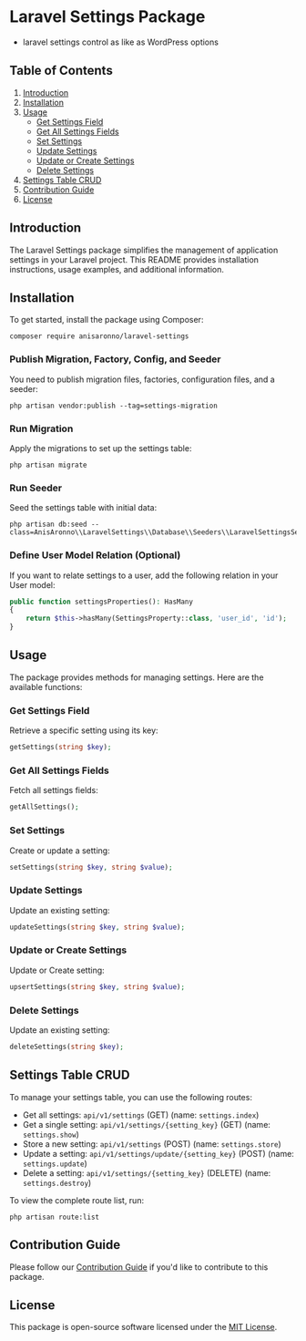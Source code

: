 # Laravel Settings Package
- laravel settings control as like as WordPress options

## Table of Contents
1. [Introduction](#introduction)
2. [Installation](#installation)
3. [Usage](#usage)
    - [Get Settings Field](#get-settings-field)
    - [Get All Settings Fields](#get-all-settings-fields)
    - [Set Settings](#set-settings)
    - [Update Settings](#update-settings)
    - [Update or Create Settings](#update-or-create-settings)
    - [Delete Settings](#delete-settings)
4. [Settings Table CRUD](#settings-table-crud)
5. [Contribution Guide](#contribution-guide)
6. [License](#license)

## Introduction
The Laravel Settings package simplifies the management of application settings in your Laravel project. This README provides installation instructions, usage examples, and additional information.

## Installation
To get started, install the package using Composer:

```shell
composer require anisaronno/laravel-settings
```

### Publish Migration, Factory, Config, and Seeder
You need to publish migration files, factories, configuration files, and a seeder:

```shell
php artisan vendor:publish --tag=settings-migration
```

### Run Migration
Apply the migrations to set up the settings table:

```shell
php artisan migrate
```

### Run Seeder
Seed the settings table with initial data:

```shell
php artisan db:seed --class=AnisAronno\\LaravelSettings\\Database\\Seeders\\LaravelSettingsSeeder
```

### Define User Model Relation (Optional)
If you want to relate settings to a user, add the following relation in your User model:

```php
public function settingsProperties(): HasMany
{
    return $this->hasMany(SettingsProperty::class, 'user_id', 'id');
}
```

## Usage
The package provides methods for managing settings. Here are the available functions:

### Get Settings Field
Retrieve a specific setting using its key:

```php
getSettings(string $key);
```

### Get All Settings Fields
Fetch all settings fields:

```php
getAllSettings();
```

### Set Settings
Create or update a setting:

```php
setSettings(string $key, string $value);
```

### Update Settings
Update an existing setting:

```php
updateSettings(string $key, string $value);
```

### Update or Create Settings
Update or Create setting:

```php
upsertSettings(string $key, string $value);
```

### Delete Settings
Update an existing setting:

```php
deleteSettings(string $key);
```

## Settings Table CRUD
To manage your settings table, you can use the following routes:

- Get all settings: `api/v1/settings` (GET) (name: `settings.index`)
- Get a single setting: `api/v1/settings/{setting_key}` (GET) (name: `settings.show`)
- Store a new setting: `api/v1/settings` (POST) (name: `settings.store`)
- Update a setting: `api/v1/settings/update/{setting_key}` (POST) (name: `settings.update`)
- Delete a setting: `api/v1/settings/{setting_key}` (DELETE) (name: `settings.destroy`)

To view the complete route list, run:

```shell
php artisan route:list
```

## Contribution Guide
Please follow our [Contribution Guide](https://github.com/anisAronno/multipurpose-admin-panel-boilerplate/blob/develop/CONTRIBUTING.md) if you'd like to contribute to this package.

## License
This package is open-source software licensed under the [MIT License](https://opensource.org/licenses/MIT).
```
